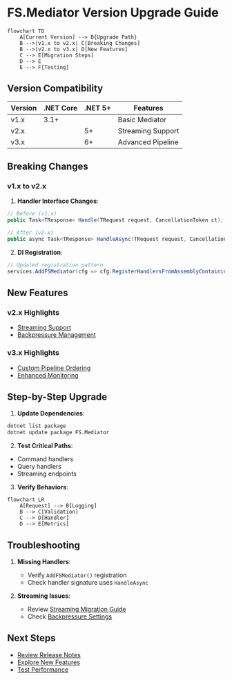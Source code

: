# FS.Mediator Version Upgrade Guide

```mermaid
flowchart TD
    A[Current Version] --> B{Upgrade Path}
    B -->|v1.x to v2.x| C[Breaking Changes]
    B -->|v2.x to v3.x| D[New Features]
    C --> E[Migration Steps]
    D --> E
    E --> F[Testing]
```

## Version Compatibility

| Version | .NET Core | .NET 5+ | Features |
|---------|-----------|---------|----------|
| v1.x    | 3.1+   |      | Basic Mediator |
| v2.x    |         | 5+   | Streaming Support |
| v3.x    |         | 6+   | Advanced Pipeline |

## Breaking Changes

### v1.x to v2.x
1. **Handler Interface Changes**:
```csharp
// Before (v1.x)
public Task<TResponse> Handle(TRequest request, CancellationToken ct);

// After (v2.x)
public async Task<TResponse> HandleAsync(TRequest request, CancellationToken ct);
```

2. **DI Registration**:
```csharp
// Updated registration pattern
services.AddFSMediator(cfg => cfg.RegisterHandlersFromAssemblyContaining<Startup>());
```

## New Features

### v2.x Highlights
- [Streaming Support](../streaming/overview.md)
- [Backpressure Management](../resilience/backpressure.md)

### v3.x Highlights
- [Custom Pipeline Ordering](../configuration/behaviors.md)
- [Enhanced Monitoring](../monitoring/metrics.md)

## Step-by-Step Upgrade

1. **Update Dependencies**:
```bash
dotnet list package
dotnet update package FS.Mediator
```

2. **Test Critical Paths**:
- Command handlers
- Query handlers
- Streaming endpoints

3. **Verify Behaviors**:
```mermaid
flowchart LR
    A[Request] --> B[Logging]
    B --> C[Validation]
    C --> D[Handler]
    D --> E[Metrics]
```

## Troubleshooting

1. **Missing Handlers**:
   - Verify `AddFSMediator()` registration
   - Check handler signature uses `HandleAsync`

2. **Streaming Issues**:
   - Review [Streaming Migration Guide](../streaming/advanced-streaming.md)
   - Check [Backpressure Settings](../resilience/backpressure.md)

## Next Steps

- [Review Release Notes](https://github.com/FS/FS.Mediator/releases)
- [Explore New Features](../api-reference/core-interfaces.md)
- [Test Performance](../streaming/performance-tips.md)